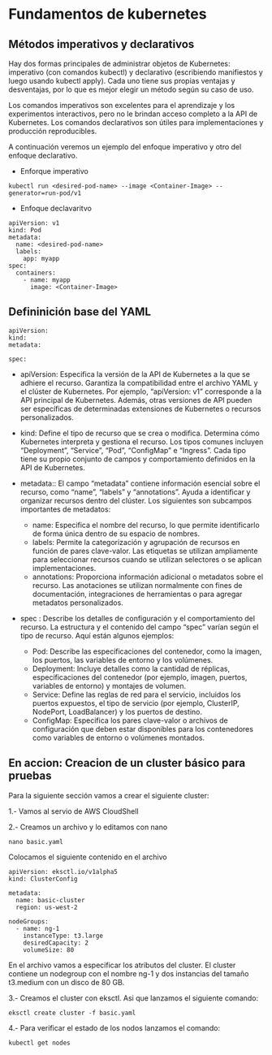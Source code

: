 # Fundamentos de kubernetes

## Métodos imperativos y declarativos 

Hay dos formas principales de administrar objetos de Kubernetes: imperativo (con comandos kubectl) y declarativo (escribiendo manifiestos y luego usando kubectl apply). Cada uno tiene sus propias ventajas y desventajas, por lo que es mejor elegir un método según su caso de uso.

Los comandos imperativos son excelentes para el aprendizaje y los experimentos interactivos, pero no le brindan acceso completo a la API de Kubernetes. Los comandos declarativos son útiles para implementaciones y producción reproducibles.

A continuación veremos un ejemplo del enfoque imperativo y otro del enfoque declarativo.

- Enforque imperativo

```
kubectl run <desired-pod-name> --image <Container-Image> --generator=run-pod/v1
```

- Enfoque declavaritvo
```
apiVersion: v1
kind: Pod
metadata:
  name: <desired-pod-name>
  labels:
    app: myapp         
spec:
  containers:
    - name: myapp
      image: <Container-Image>
```

## Defininición base del YAML
```
apiVersion:
kind:
metadata:
  
spec:
```

- apiVersion: Especifica la versión de la API de Kubernetes a la que se adhiere el recurso. Garantiza la compatibilidad entre el archivo YAML y el clúster de Kubernetes. Por ejemplo, “apiVersion: v1” corresponde a la API principal de Kubernetes. Además, otras versiones de API pueden ser específicas de determinadas extensiones de Kubernetes o recursos personalizados.

- kind: Define el tipo de recurso que se crea o modifica. Determina cómo Kubernetes interpreta y gestiona el recurso. Los tipos comunes incluyen “Deployment”, “Service”, “Pod”, “ConfigMap” e “Ingress”. Cada tipo tiene su propio conjunto de campos y comportamiento definidos en la API de Kubernetes.

- metadata:: El campo “metadata” contiene información esencial sobre el recurso, como “name”, “labels” y “annotations”. Ayuda a identificar y organizar recursos dentro del clúster. Los siguientes son subcampos importantes de metadatos:

  - name: Especifica el nombre del recurso, lo que permite identificarlo de forma única dentro de su espacio de nombres.
  - labels: Permite la categorización y agrupación de recursos en función de pares clave-valor. Las etiquetas se utilizan ampliamente para seleccionar recursos cuando se utilizan selectores o se aplican implementaciones.
  - annotations: Proporciona información adicional o metadatos sobre el recurso. Las anotaciones se utilizan normalmente con fines de documentación, integraciones de herramientas o para agregar metadatos personalizados.

- spec : Describe los detalles de configuración y el comportamiento del recurso. La estructura y el contenido del campo “spec” varían según el tipo de recurso. Aquí están algunos ejemplos:

  - Pod: Describe las especificaciones del contenedor, como la imagen, los puertos, las variables de entorno y los volúmenes.
  - Deployment: Incluye detalles como la cantidad de réplicas, especificaciones del contenedor (por ejemplo, imagen, puertos, variables de entorno) y montajes de volumen.
  - Service: Define las reglas de red para el servicio, incluidos los puertos expuestos, el tipo de servicio (por ejemplo, ClusterIP, NodePort, LoadBalancer) y los puertos de destino.
  - ConfigMap: Especifica los pares clave-valor o archivos de configuración que deben estar disponibles para los contenedores como variables de entorno o volúmenes montados.

## En accion: Creacion de un cluster básico para pruebas

Para la siguiente sección vamos a crear el siguiente cluster:

1.- Vamos al servio de AWS CloudShell

2.- Creamos un archivo y lo editamos con nano

```
nano basic.yaml
```

Colocamos el siguiente contenido en el archivo

```
apiVersion: eksctl.io/v1alpha5
kind: ClusterConfig

metadata:
  name: basic-cluster
  region: us-west-2

nodeGroups:
  - name: ng-1
    instanceType: t3.large
    desiredCapacity: 2
    volumeSize: 80
```

En el archivo vamos a especificar los atributos del cluster. El cluster contiene un nodegroup con el nombre ng-1 y dos instancias del tamaño t3.medium con un disco de 80 GB.

3.- Creamos el cluster con eksctl. Asi que lanzamos el siguiente comando:

```
eksctl create cluster -f basic.yaml
```
4.- Para verificar el estado de los nodos lanzamos el comando:
```
kubectl get nodes
```
